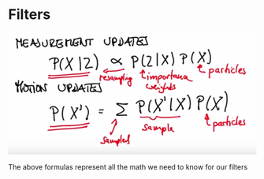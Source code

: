 # Filters

![alt tag](imgs/filters.PNG)

The above formulas represent all the math we need to know for our filters
